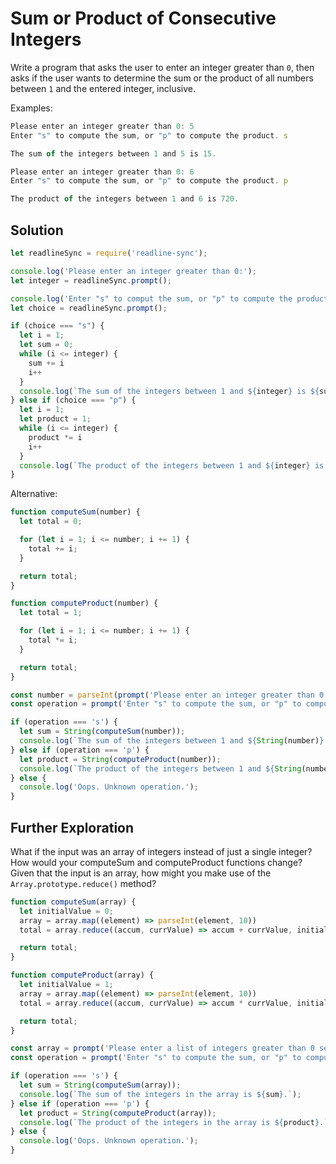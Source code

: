 # Sum or Product of Consecutive Integers
Write a program that asks the user to enter an integer greater than `0`, then asks if the user wants to determine the sum or the product of all numbers between `1` and the entered integer, inclusive.

Examples:
```js
Please enter an integer greater than 0: 5
Enter "s" to compute the sum, or "p" to compute the product. s

The sum of the integers between 1 and 5 is 15.
```
```js
Please enter an integer greater than 0: 6
Enter "s" to compute the sum, or "p" to compute the product. p

The product of the integers between 1 and 6 is 720.
```

## Solution
```js
let readlineSync = require('readline-sync');

console.log('Please enter an integer greater than 0:');
let integer = readlineSync.prompt();

console.log('Enter "s" to comput the sum, or "p" to compute the product.')
let choice = readlineSync.prompt();

if (choice === "s") {
  let i = 1;
  let sum = 0;
  while (i <= integer) {
    sum += i
    i++
  }
  console.log(`The sum of the integers between 1 and ${integer} is ${sum}.`)
} else if (choice === "p") {
  let i = 1;
  let product = 1;
  while (i <= integer) {
    product *= i
    i++
  }
  console.log(`The product of the integers between 1 and ${integer} is ${product}.`)
}
```

Alternative:
```js
function computeSum(number) {
  let total = 0;

  for (let i = 1; i <= number; i += 1) {
    total += i;
  }

  return total;
}

function computeProduct(number) {
  let total = 1;

  for (let i = 1; i <= number; i += 1) {
    total *= i;
  }

  return total;
}

const number = parseInt(prompt('Please enter an integer greater than 0'), 10);
const operation = prompt('Enter "s" to compute the sum, or "p" to compute the product.');

if (operation === 's') {
  let sum = String(computeSum(number));
  console.log(`The sum of the integers between 1 and ${String(number)} is ${sum}.`);
} else if (operation === 'p') {
  let product = String(computeProduct(number));
  console.log(`The product of the integers between 1 and ${String(number)} is ${product}.`);
} else {
  console.log('Oops. Unknown operation.');
}
```

## Further Exploration
What if the input was an array of integers instead of just a single integer? How would your computeSum and computeProduct functions change? Given that the input is an array, how might you make use of the `Array.prototype.reduce()` method?
```js
function computeSum(array) {
  let initialValue = 0;
  array = array.map((element) => parseInt(element, 10))
  total = array.reduce((accum, currValue) => accum + currValue, initialValue)

  return total;
}

function computeProduct(array) {
  let initialValue = 1;
  array = array.map((element) => parseInt(element, 10))
  total = array.reduce((accum, currValue) => accum * currValue, initialValue)

  return total;
}

const array = prompt('Please enter a list of integers greater than 0 separated by commas').split(',');
const operation = prompt('Enter "s" to compute the sum, or "p" to compute the product.');

if (operation === 's') {
  let sum = String(computeSum(array));
  console.log(`The sum of the integers in the array is ${sum}.`);
} else if (operation === 'p') {
  let product = String(computeProduct(array));
  console.log(`The product of the integers in the array is ${product}.`);
} else {
  console.log('Oops. Unknown operation.');
}
```